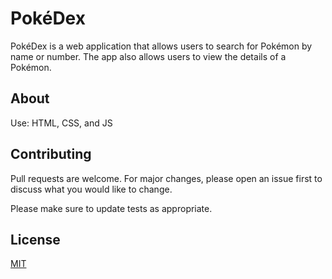 # PokéDex

PokéDex is a web application that allows users to search for Pokémon by name or number. The app also allows users to view the details of a Pokémon.

## About

Use: HTML, CSS, and JS

## Contributing
Pull requests are welcome. For major changes, please open an issue first to discuss what you would like to change.

Please make sure to update tests as appropriate.

## License
[MIT](https://choosealicense.com/licenses/mit/)